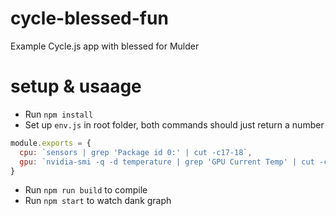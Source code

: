 # cycle-blessed-fun
Example Cycle.js app with blessed for Mulder

# setup & usaage
- Run `npm install`
- Set up `env.js` in root folder, both commands should just return a number
```javascript
module.exports = {
  cpu: `sensors | grep 'Package id 0:' | cut -c17-18`,
  gpu: `nvidia-smi -q -d temperature | grep 'GPU Current Temp' | cut -c39-40`
}
```
- Run `npm run build` to compile
- Run `npm start` to watch dank graph
